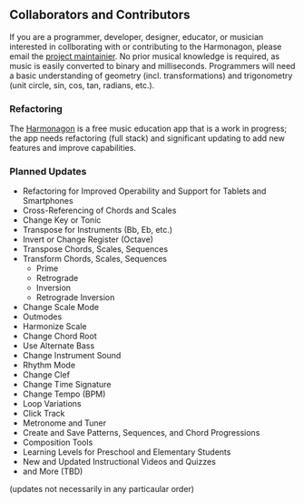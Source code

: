 ## Collaborators and Contributors

If you are a programmer, developer, designer, educator, or musician interested in collborating with or contributing to the Harmonagon, please email the [project maintainier](mailto:mitch@harmonagon.com). No prior musical knowledge is required, as music is easily converted to binary and milliseconds. Programmers will need a basic understanding of geometry (incl. transformations) and trigonometry (unit circle, sin, cos, tan, radians, etc.).

### Refactoring

The [Harmonagon](http://www.harmonagon.com/) is a free music education app that is a work in progress; the app needs refactoring (full stack) and significant updating to add new features and improve capabilities.

### Planned Updates

 * Refactoring for Improved Operability and Support for Tablets and Smartphones 
 * Cross-Referencing of Chords and Scales
 *	Change Key or Tonic
 *	Transpose for Instruments (Bb, Eb, etc.)
 *	Invert or Change Register (Octave)
 *	Transpose Chords, Scales, Sequences
 *	Transform Chords, Scales, Sequences 
    *	Prime
    *	Retrograde
    *	Inversion
    *	Retrograde Inversion
 *	Change Scale Mode
 * Outmodes
 * Harmonize Scale
 *	Change Chord Root
 * Use Alternate Bass
 *	Change Instrument Sound
 *	Rhythm Mode
 * Change Clef
 * Change Time Signature
 * Change Tempo (BPM)
 * Loop Variations
 * Click Track
 *	Metronome and Tuner
 *	Create and Save Patterns, Sequences, and Chord Progressions
 * Composition Tools
 *	Learning Levels for Preschool and Elementary Students
 *	New and Updated Instructional Videos and Quizzes
 *	and More (TBD)
 
 (updates not necessarily in any particaular order)

